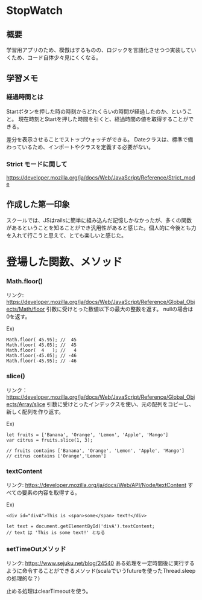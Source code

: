 # StopWatch

## 概要
学習用アプリのため、模倣はするものの、ロジックを言語化させつつ実装していくため、コード自体少々見にくくなる。

## 学習メモ

### 経過時間とは
Startボタンを押した時の時刻からどれくらいの時間が経過したのか、ということ。
現在時刻とStartを押した時間を引くと、経過時間の値を取得することができる。

差分を表示させることでストップウォッチができる。
Dateクラスは、標準で備わっているため、インポートやクラスを定義する必要がない。

### Strict モードに関して
https://developer.mozilla.org/ja/docs/Web/JavaScript/Reference/Strict_mode

## 作成した第一印象
スクールでは、JSはrailsに簡単に組み込んだ記憶しかなかったが、多くの関数があるということを知ることができ汎用性があると感じた。個人的に今後とも力を入れて行こうと思えて、とても楽しいと感じた。


# 登場した関数、メソッド

### Math.floor()
リンク: https://developer.mozilla.org/ja/docs/Web/JavaScript/Reference/Global_Objects/Math/floor
引数に受けとった数値以下の最大の整数を返す。
nullの場合は0を返す。

Ex) 
```
Math.floor( 45.95); //  45
Math.floor( 45.05); //  45
Math.floor(  4   ); //   4
Math.floor(-45.05); // -46
Math.floor(-45.95); // -46
```

### slice()
リンク：https://developer.mozilla.org/ja/docs/Web/JavaScript/Reference/Global_Objects/Array/slice
引数に受けとったインデックスを使い、元の配列をコピーし、新しく配列を作り返す。


Ex)
```
let fruits = ['Banana', 'Orange', 'Lemon', 'Apple', 'Mango']
var citrus = fruits.slice(1, 3);

// fruits contains ['Banana', 'Orange', 'Lemon', 'Apple', 'Mango']
// citrus contains ['Orange','Lemon']
```


### textContent
リンク: https://developer.mozilla.org/ja/docs/Web/API/Node/textContent
すべての要素の内容を取得する。

Ex)
```
<div id="divA">This is <span>some</span> text!</div>

let text = document.getElementById('divA').textContent;
// text は 'This is some text!' となる
```

### setTimeOutメソッド
リンク: https://www.sejuku.net/blog/24540
ある処理を一定時間後に実行するように命令することができるメソッド(scalaでいうfutureを使ったThread.sleepの処理的な？)

止める処理はclearTimeoutを使う。
